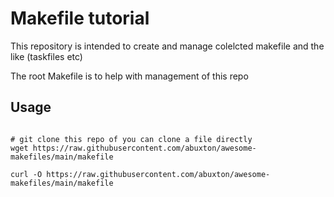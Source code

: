 # Makefile tutorial

This repository is intended to create and manage colelcted makefile and the like (taskfiles etc)

The root Makefile is to help with management of this repo

## Usage

``` shell

# git clone this repo of you can clone a file directly
wget https://raw.githubusercontent.com/abuxton/awesome-makefiles/main/makefile

curl -O https://raw.githubusercontent.com/abuxton/awesome-makefiles/main/makefile


```

